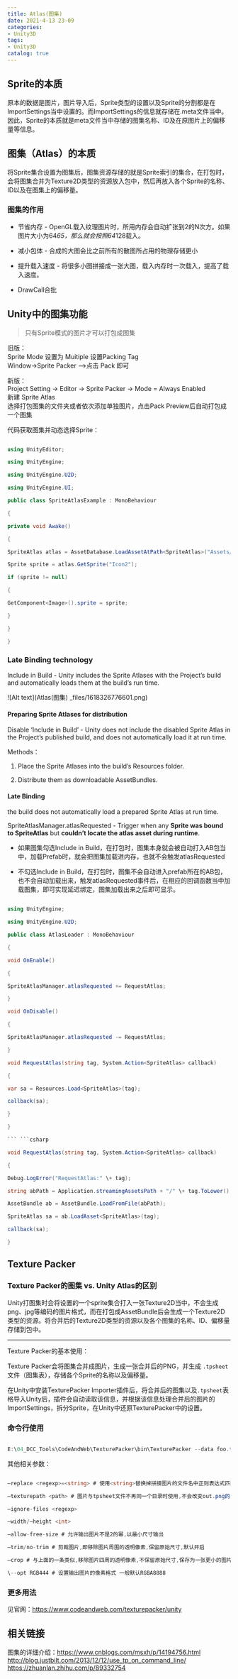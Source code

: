 ```yaml
---
title: Atlas(图集)
date: 2021-4-13 23-09
categories:
- Unity3D
tags:
- Unity3D
catalog: true
---
```


## Sprite的本质

原本的数据是图片，图片导入后，Sprite类型的设置以及Sprite的分割都是在ImportSettings当中设置的。而ImportSettings的信息就存储在.meta文件当中。因此，Sprite的本质就是meta文件当中存储的图集名称、ID及在原图片上的偏移量等信息。

## 图集（Atlas）的本质

将Sprite集合设置为图集后，图集资源存储的就是Sprite索引的集合，在打包时，会将图集合并为Texture2D类型的资源放入包中，然后再放入各个Sprite的名称、ID以及在图集上的偏移量。

### 图集的作用

  * 节省内存 - OpenGL载入纹理图片时，所用内存会自动扩张到2的N次方。如果图片大小为64*65，那么就会按照64*128载入。

  * 减小包体 - 合成的大图会比之前所有的散图所占用的物理存储更小

  * 提升载入速度 - 将很多小图拼接成一张大图，载入内存时一次载入，提高了载入速度。

  * DrawCall合批

## Unity中的图集功能

> 只有Sprite模式的图片才可以打包成图集

旧版：   
Sprite Mode 设置为 Muitiple 设置Packing Tag   
Window->Sprite Packer –>点击 Pack 即可

新版：   
Project Setting -> Editor -> Sprite Packer -> Mode = Always Enabled   
新建 Sprite Atlas   
选择打包图集的文件夹或者依次添加单独图片，点击Pack Preview后自动打包成一个图集

代码获取图集并动态选择Sprite：

```csharp 

using UnityEditor; 

using UnityEngine; 

using UnityEngine.U2D; 

using UnityEngine.UI; 

public class SpriteAtlasExample : MonoBehaviour

{ 

private void Awake()

{ 

SpriteAtlas atlas = AssetDatabase.LoadAssetAtPath<SpriteAtlas>("Assets/TestAtlas.spriteatlas"); 

Sprite sprite = atlas.GetSprite("Icon2"); 

if (sprite != null) 

{ 

GetComponent<Image>().sprite = sprite; 

} 

} 

} 

``` 

### Late Binding technology

Include in Build - Unity includes the Sprite Atlases with the Project’s build and automatically loads them at the build’s run time. 

![Alt text](Atlas\(图集\)
_files/1618326776601.png)

#### Preparing Sprite Atlases for distribution

Disable ‘Include in Build’ - Unity does not include the disabled Sprite Atlas in the Project’s published build, and does not automatically load it at run time. 

Methods：

  1. Place the Sprite Atlases into the build’s Resources folder.

  2. Distribute them as downloadable AssetBundles.

#### Late Binding

the build does not automatically load a prepared Sprite Atlas at run time.

SpriteAtlasManager.atlasRequested - Trigger when any **Sprite was bound to SpriteAtlas** but **couldn’t locate the atlas asset during runtime**.

  * 如果图集勾选Include in Build，在打包时，图集本身就会被自动打入AB包当中，加载Prefab时，就会把图集加载进内存，也就不会触发atlasRequested 

  * 不勾选Include in Build，在打包时，图集不会自动进入prefab所在的AB包，也不会自动加载出来，触发atlasRequested事件后，在相应的回调函数当中加载图集，即可实现延迟绑定，图集加载出来之后即可显示。

```csharp 

using UnityEngine; 

using UnityEngine.U2D; 

public class AtlasLoader : MonoBehaviour

{ 

void OnEnable()

{ 

SpriteAtlasManager.atlasRequested += RequestAtlas; 

} 

void OnDisable()

{ 

SpriteAtlasManager.atlasRequested -= RequestAtlas; 

} 

void RequestAtlas(string tag, System.Action<SpriteAtlas> callback)

{ 

var sa = Resources.Load<SpriteAtlas>(tag); 

callback(sa); 

} 

} 

``` ```csharp 

void RequestAtlas(string tag, System.Action<SpriteAtlas> callback)

{ 

Debug.LogError("RequestAtlas:" \+ tag); 

string abPath = Application.streamingAssetsPath + "/" \+ tag.ToLower(); 

AssetBundle ab = AssetBundle.LoadFromFile(abPath); 

SpriteAtlas sa = ab.LoadAsset<SpriteAtlas>(tag); 

callback(sa); 

} 

``` 

## Texture Packer

### Texture Packer的图集 vs. Unity Atlas的区别

Unity打图集时会将设置的一个sprite集合打入一张Texture2D当中，不会生成png、jpg等编码的图片格式，而在打包成AssetBundle后会生成一个Texture2D类型的资源。将合并后的Texture2D类型的资源以及各个图集的名称、ID、偏移量存储到包中。

* * *

Texture Packer的基本使用：

Texture Packer会将图集合并成图片，生成一张合并后的PNG，并生成 `.tpsheet`文件（图集表），存储各个Sprite的名称以及偏移量。

在Unity中安装TexturePacker Importer插件后，将合并后的图集以及`.tpsheet`表格导入Unity后，插件会自动读取该信息，并根据该信息处理合并后的图片的ImportSettings，拆分Sprite，在Unity中还原TexturePacker中的设置。

### 命令行使用

```csharp 

E:\04_DCC_Tools\CodeAndWeb\TexturePacker\bin\TexturePacker --data foo.tpsheet \--sheet foo.png ./ ChatSystemAtlas.tps \--no-trim --max-size 1024

``` 

其他相关参数：

```csharp 

–replace <regexp>=<string> # 使用<string>替换掉拼接图片的文件名中正则表达式匹配的字符串 

–texturepath <path> # 图片与tpsheet文件不再同一个目录时使用,不会改变out.png的目录 

–ignore-files <regexp>

–width/–height <int>

–allow-free-size # 允许输出图片不是2的幂,以最小尺寸输出 

–trim/no-trim # 剪裁图片,即移除图片周围的透明像素,保留原始尺寸,默认开启 

–crop # 与上面的一条类似,移除图片四周的透明像素,不保留原始尺寸,保存为一张更小的图片 

\--opt RGB444 # 设置输出图片的像素格式 一般默认RGBA8888

``` 

### 更多用法

见官网：<https://www.codeandweb.com/texturepacker/unity>

## 相关链接

图集的详细介绍：<https://www.cnblogs.com/msxh/p/14194756.html>   
<http://blog.justbilt.com/2013/12/12/use_tp_on_command_line/>   
<https://zhuanlan.zhihu.com/p/89332754>

